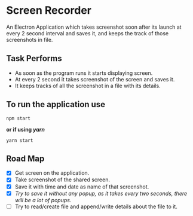 # Screen Recorder
An Electron Application which takes screenshot soon after its launch at every 2 second interval and saves it, and keeps the track of those screenshots in file.

## Task Performs
- As soon as the program runs it starts displaying screen.
- At every 2 second it takes screenshot of the screen and saves it.
- It keeps tracks of all the screenshot in a file with its details.

## To run the application use 
```
npm start
```
**or if using _yarn_**
```
yarn start
```
## Road Map
- [X] Get screen on the application.
- [X] Take screenshot of the shared screen.
- [X] Save it with time and date as name of that screenshot.
- [X] *Try to save it without any popup, as it takes every two seconds, there will be a lot of popups.*
- [ ] Try to read/create file and append/write details about the file to it.